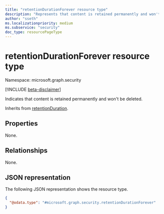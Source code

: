 ```yaml
---
title: "retentionDurationForever resource type"
description: "Represents that content is retained permanently and won't be deleted."
author: "sseth"
ms.localizationpriority: medium
ms.subservice: "security"
doc_type: resourcePageType
---
```


# retentionDurationForever resource type

Namespace: microsoft.graph.security

[!INCLUDE [beta-disclaimer](../../includes/beta-disclaimer.md)]

Indicates that content is retained permanently and won't be deleted.


Inherits from [retentionDuration](../resources/security-retentionduration.md).

## Properties
None.

## Relationships
None.

## JSON representation
The following JSON representation shows the resource type.
<!-- {
  "blockType": "resource",
  "@odata.type": "microsoft.graph.security.retentionDurationForever"
}
-->
``` json
{
  "@odata.type": "#microsoft.graph.security.retentionDurationForever"
}
```
